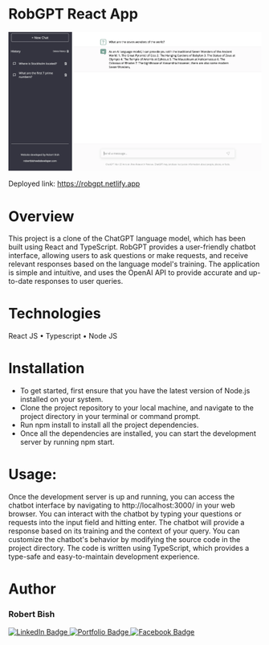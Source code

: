 # RobGPT React App

<img src='./src/assets/RobGPT.webp' width='800'/>

Deployed link: https://robgpt.netlify.app

# Overview
This project is a clone of the ChatGPT language model, which has been built using React and TypeScript. RobGPT provides a user-friendly chatbot interface, allowing users to ask questions or make requests, and receive relevant responses based on the language model's training.
The application is simple and intuitive, and uses the OpenAI API to provide accurate and up-to-date responses to user queries.

# Technologies
React JS • 
Typescript • 
Node JS

# Installation

- To get started, first ensure that you have the latest version of Node.js installed on your system.
- Clone the project repository to your local machine, and navigate to the project directory in your terminal or command prompt.
- Run npm install to install all the project dependencies.
- Once all the dependencies are installed, you can start the development server by running npm start.

# Usage:

Once the development server is up and running, you can access the chatbot interface by navigating to http://localhost:3000/ in your web browser.
You can interact with the chatbot by typing your questions or requests into the input field and hitting enter. The chatbot will provide a response based on its training and the context of your query.
You can customize the chatbot's behavior by modifying the source code in the project directory. The code is written using TypeScript, which provides a type-safe and easy-to-maintain development experience.

# Author
<h3>Robert Bish</h3>

<a href='https://www.linkedin.com/in/robert-bish-1a6a8637'>
  <img src='https://img.shields.io/badge/LinkedIn-blue?style=for-the-badge&logo=linkedin&logoColor=white' alt='LinkedIn Badge'/>
</a>
<a href='https://robertbishwebdeveloper.com'>
  <img src='https://img.shields.io/badge/Portfolio-darkgreen?style=for-the-badge&logo=portfolio&logoColor=white' alt='Portfolio Badge'/>
</a>
<a href='https://www.facebook.com/robert.bish.9'>
  <img src='https://img.shields.io/badge/Facebook-darkblue?style=for-the-badge&logo=facebook&logoColor=white' alt='Facebook Badge'/>
</a>
